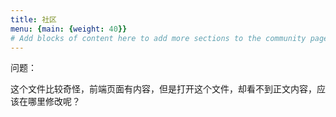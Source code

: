 ```yaml
---
title: 社区
menu: {main: {weight: 40}}
# Add blocks of content here to add more sections to the community page
---
```


问题：

这个文件比较奇怪，前端页面有内容，但是打开这个文件，却看不到正文内容，应该在哪里修改呢？